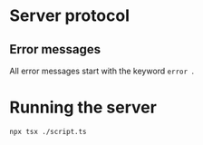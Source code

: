 # Server protocol

## Error messages
All error messages start with the keyword `error `.



# Running the server
`npx tsx ./script.ts`
